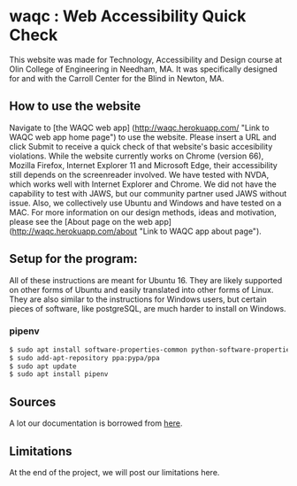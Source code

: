 # waqc : Web Accessibility Quick Check 

This website was made for Technology, Accessibility and Design course at Olin College of Engineering in Needham, MA. It was specifically designed for and with the Carroll Center for the Blind in Newton, MA. 

## How to use the website
Navigate to [the WAQC web app] (http://waqc.herokuapp.com/ "Link to WAQC web app home page") to use the website. Please insert a URL and click Submit to receive a quick check of that website's basic accesibility violations. 
While the website currently works on Chrome (version 66), Mozilla Firefox, Internet Explorer 11 and Microsoft Edge, their accessibility still depends on the screenreader involved. We have tested with NVDA, which works well with Internet Explorer and Chrome. We did not have the capability to test with JAWS, but our community partner used JAWS without issue. Also, we collectively use Ubuntu and Windows and have tested on a MAC. 
For more information on our design methods, ideas and motivation, please see the [About page on the web app] (http://waqc.herokuapp.com/about "Link to WAQC app about page"). 

## Setup for the program: 

All of these instructions are meant for Ubuntu 16. They are likely supported on other forms of Ubuntu and easily translated into other forms of Linux. They are also similar to the instructions for Windows users, but certain pieces of software, like postgreSQL, are much harder to install on Windows. 

### pipenv

```bash
$ sudo apt install software-properties-common python-software-properties
$ sudo add-apt-repository ppa:pypa/ppa
$ sudo apt update
$ sudo apt install pipenv
```

## Sources

A lot our documentation is borrowed from [here](https://github.com/HALtheWise/baby-harvester/wiki/Local-Gateway-Development "BabyHarvester wiki").

## Limitations 

At the end of the project, we will post our limitations here. 